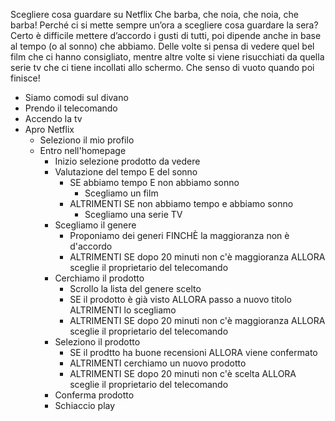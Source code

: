 Scegliere cosa guardare su Netflix
Che barba, che noia, che noia, che barba!
Perché ci si mette sempre un’ora a scegliere cosa guardare la sera? Certo è difficile mettere d’accordo i gusti di tutti, poi dipende anche in base al tempo (o al sonno) che abbiamo. Delle volte si pensa di vedere quel bel film che ci hanno consigliato, mentre altre volte si viene risucchiati da quella serie tv che ci tiene incollati allo schermo. Che senso di vuoto quando poi finisce!

- Siamo comodi sul divano
- Prendo il telecomando
- Accendo la tv
- Apro Netflix
  - Seleziono il mio profilo
  - Entro nell'homepage
    - Inizio selezione prodotto da vedere
    - Valutazione del tempo E del sonno
      - SE abbiamo tempo E non abbiamo sonno
        - Scegliamo un film
      - ALTRIMENTI SE non abbiamo tempo e abbiamo sonno
        - Scegliamo una serie TV
    - Scegliamo il genere
      - Proponiamo dei generi FINCHÈ la maggioranza non è d'accordo
      - ALTRIMENTI SE dopo 20 minuti non c'è maggioranza ALLORA sceglie il proprietario del telecomando
    - Cerchiamo il prodotto
      - Scrollo la lista del genere scelto
      - SE il prodotto è già visto ALLORA passo a nuovo titolo ALTRIMENTI lo scegliamo
      - ALTRIMENTI SE dopo 20 minuti non c'è maggioranza ALLORA sceglie il proprietario del telecomando
    - Seleziono il prodotto
      - SE il prodtto ha buone recensioni ALLORA viene confermato
      - ALTRIMENTI cerchiamo un nuovo prodotto
      - ALTRIMENTI SE dopo 20 minuti non c'è scelta ALLORA sceglie il proprietario del telecomando
    - Conferma prodotto
    - Schiaccio play
